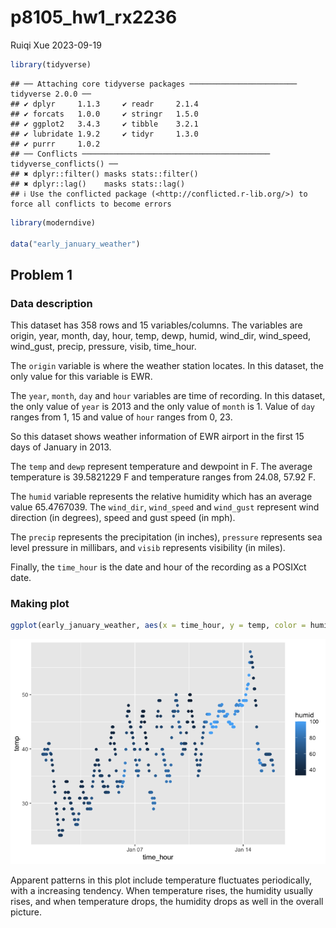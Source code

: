 p8105_hw1_rx2236
================
Ruiqi Xue
2023-09-19

``` r
library(tidyverse)
```

    ## ── Attaching core tidyverse packages ──────────────────────── tidyverse 2.0.0 ──
    ## ✔ dplyr     1.1.3     ✔ readr     2.1.4
    ## ✔ forcats   1.0.0     ✔ stringr   1.5.0
    ## ✔ ggplot2   3.4.3     ✔ tibble    3.2.1
    ## ✔ lubridate 1.9.2     ✔ tidyr     1.3.0
    ## ✔ purrr     1.0.2     
    ## ── Conflicts ────────────────────────────────────────── tidyverse_conflicts() ──
    ## ✖ dplyr::filter() masks stats::filter()
    ## ✖ dplyr::lag()    masks stats::lag()
    ## ℹ Use the conflicted package (<http://conflicted.r-lib.org/>) to force all conflicts to become errors

``` r
library(moderndive)

data("early_january_weather")
```

## Problem 1

### Data description

This dataset has 358 rows and 15 variables/columns. The variables are
origin, year, month, day, hour, temp, dewp, humid, wind_dir, wind_speed,
wind_gust, precip, pressure, visib, time_hour.

The `origin` variable is where the weather station locates. In this
dataset, the only value for this variable is EWR.

The `year`, `month`, `day` and `hour` variables are time of recording.
In this dataset, the only value of `year` is 2013 and the only value of
`month` is 1. Value of `day` ranges from 1, 15 and value of `hour`
ranges from 0, 23.

So this dataset shows weather information of EWR airport in the first 15
days of January in 2013.

The `temp` and `dewp` represent temperature and dewpoint in F. The
average temperature is 39.5821229 F and temperature ranges from 24.08,
57.92 F.

The `humid` variable represents the relative humidity which has an
average value 65.4767039. The `wind_dir`, `wind_speed` and `wind_gust`
represent wind direction (in degrees), speed and gust speed (in mph).

The `precip` represents the precipitation (in inches), `pressure`
represents sea level pressure in millibars, and `visib` represents
visibility (in miles).

Finally, the `time_hour` is the date and hour of the recording as a
POSIXct date.

### Making plot

``` r
ggplot(early_january_weather, aes(x = time_hour, y = temp, color = humid)) + geom_point()
```

![](p8105_hw1_rx2236_files/figure-gfm/unnamed-chunk-3-1.png)<!-- -->

Apparent patterns in this plot include temperature fluctuates
periodically, with a increasing tendency. When temperature rises, the
humidity usually rises, and when temperature drops, the humidity drops
as well in the overall picture.
